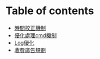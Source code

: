 # Table of contents

* [時間校正機制](README.md)
* [優化處理cmd機制](you-hua-chu-li-cmd-ji-zhi.md)
* [Log優化](log-you-hua.md)
* [收費廣告規劃](shou-fei-guang-gao-gui-hua.md)
